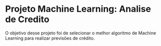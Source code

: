 # Projeto Machine Learning: Analise de Credito
 O objetivo desse projeto foi de selecionar o melhor algoritmo de Machine Learning para realizar previsões de crédito.

